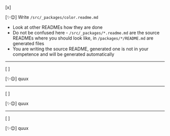 [x]

[✨😌] Write `/src/_packages/color.readme.md`

- Look at other READMEs how they are done
- Do not be confused here - `/src/_packages/*.readme.md` are the source READMEs where you should look like, in `/packages/*/README.md` are generated files
- You are writing the source README, generated one is not in your competence and will be generated automatically

---

[ ]

[✨😌] quux

---

[ ]

[✨😌] quux

---

[ ]

[✨😌] quux
